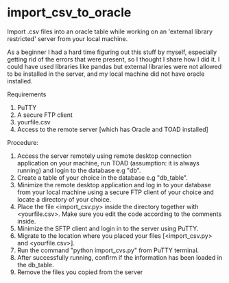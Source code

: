 # import_csv_to_oracle
Import .csv files into an oracle table while working on an 'external library restricted' server from your local machine.

As a beginner I had a hard time figuring out this stuff by myself, especially getting rid of the errors that were present, so I thought I share how I did it. I could have used libraries like pandas but external libraries were not allowed to be installed in the server, and my local machine did not have oracle installed.

Requirements
1. PuTTY
2. A secure FTP client
3. yourfile.csv
4. Access to the remote server [which has Oracle and TOAD installed]

Procedure:
1. Access the server remotely using remote desktop connection application on your machine, run TOAD (assumption: it is always running) and login to the database e.g "db".
2. Create a table of your choice in the database e.g "db_table".
3. Minimize the remote desktop application and log in to your database from your local machine using a secure FTP client of your choice and locate a directory of your choice.
4. Place the file <import_csv.py> inside the directory together with <yourfile.csv>. Make sure you edit the code according to the comments inside.
5. Minimize the SFTP client and login in to the server using PuTTY.
6. Migrate to the location where you placed your files [<import_csv.py> and <yourfile.csv>].
7. Run the command "python import_cvs.py" from PuTTY terminal.
8. After successfully running, confirm if the information has been loaded in the db_table.
9. Remove the files you copied from the server
